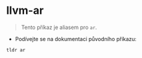 # llvm-ar

> Tento příkaz je aliasem pro `ar`.

- Podívejte se na dokumentaci původního příkazu:

`tldr ar`
